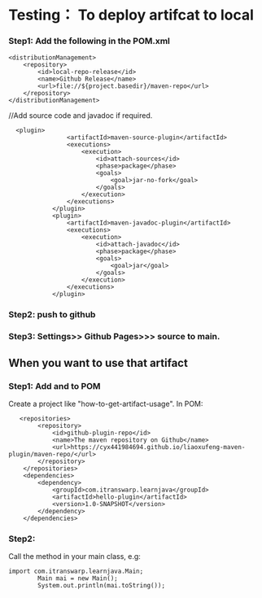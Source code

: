 # Testing： To deploy artifcat to local

### Step1: Add the following in the POM.xml

	<distributionManagement>
		<repository>
			<id>local-repo-release</id>
			<name>Github Release</name>
			<url>file://${project.basedir}/maven-repo</url>
		</repository>
	</distributionManagement>
  
//Add source code and javadoc if required.

```
  <plugin>
				<artifactId>maven-source-plugin</artifactId>
				<executions>
					<execution>
						<id>attach-sources</id>
						<phase>package</phase>
						<goals>
							<goal>jar-no-fork</goal>
						</goals>
					</execution>
				</executions>
			</plugin>
			<plugin>
				<artifactId>maven-javadoc-plugin</artifactId>
				<executions>
					<execution>
						<id>attach-javadoc</id>
						<phase>package</phase>
						<goals>
							<goal>jar</goal>
						</goals>
					</execution>
				</executions>
			</plugin>
```
### Step2: push to github

### Step3: Settings>> Github Pages>>> source to main.

##  When you want to use that artifact
### Step1: Add <repository> and <dependency> to POM
Create a project like "how-to-get-artifact-usage". In POM:
```
   <repositories>
        <repository>
            <id>github-plugin-repo</id>
            <name>The maven repository on Github</name>
            <url>https://cyx441984694.github.io/liaoxufeng-maven-plugin/maven-repo/</url>
        </repository>
    </repositories>
    <dependencies>
        <dependency>
            <groupId>com.itranswarp.learnjava</groupId>
            <artifactId>hello-plugin</artifactId>
            <version>1.0-SNAPSHOT</version>
        </dependency>
    </dependencies>
```

### Step2:
Call the method in your main class, e.g:
```
import com.itranswarp.learnjava.Main;
        Main mai = new Main();
        System.out.println(mai.toString());
```
